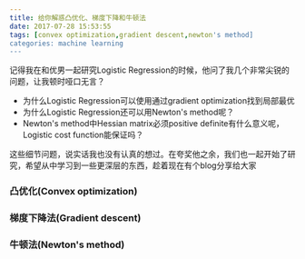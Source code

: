 ```yaml
---
title: 给你解惑凸优化、梯度下降和牛顿法
date: 2017-07-28 15:53:55
tags: [convex optimization,gradient descent,newton's method]
categories: machine learning
---
```

记得我在和优男一起研究Logistic Regression的时候，他问了我几个非常尖锐的问题，让我顿时哑口无言？
* 为什么Logistic Regression可以使用通过gradient optimization找到局部最优
* 为什么Logistic Regression还可以用Newton's method呢？
* Newton's method中Hessian matrix必须positive definite有什么意义呢，Logistic cost function能保证吗？

这些细节问题，说实话我也没有认真的想过。在夸奖他之余，我们也一起开始了研究，希望从中学习到一些更深层的东西，趁着现在有个blog分享给大家

### 凸优化(Convex optimization)

### 梯度下降法(Gradient descent)

### 牛顿法(Newton's method)